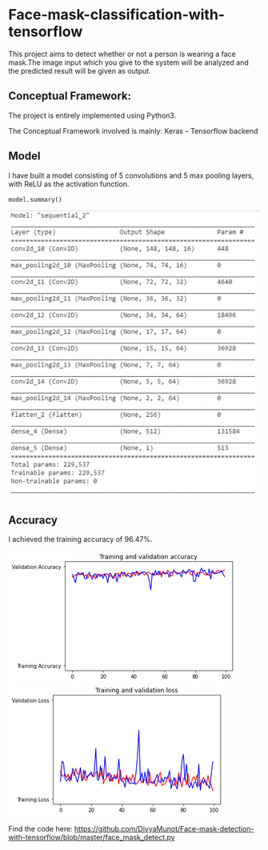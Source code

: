 # Face-mask-classification-with-tensorflow

This project aims to detect whether or not a person is wearing a face mask.The image input which you give to the system will be analyzed
and the predicted result will be given as output.

## Conceptual Framework:
The project is entirely implemented using Python3.

The Conceptual Framework involved is mainly:
Keras – Tensorflow backend

## Model
I have built a model consisting of 5 convolutions and 5 max pooling layers, with ReLU as the activation function.

```python
model.summary()
```
![alt text](model.PNG "Model")

## Accuracy
I achieved the training accuracy of 96.47%.

![accuracy](Accuracy.png "Accuracy")
![loss](Loss.png "Loss")

Find the code here:
https://github.com/DivyaMunot/Face-mask-detection-with-tensorflow/blob/master/face_mask_detect.py
